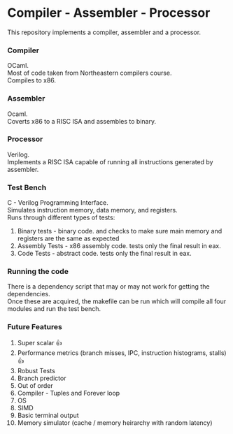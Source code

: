 # Compiler - Assembler - Processor
This repository implements a compiler, assembler and a processor.
### Compiler
OCaml.</br>
Most of code taken from Northeastern compilers course.</br>
Compiles to x86.
### Assembler
Ocaml.</br>
Coverts x86 to a RISC ISA and assembles to binary.
### Processor
Verilog.</br>
Implements a RISC ISA capable of running all instructions generated by assembler.
### Test Bench
C - Verilog Programming Interface.</br>
Simulates instruction memory, data memory, and registers.</br>
Runs through different types of tests:
1. Binary tests - binary code. and checks to make sure main memory and registers are the same as expected
2. Assembly Tests - x86 assembly code. tests only the final result in eax.
3. Code Tests - abstract code. tests only the final result in eax.
### Running the code
There is a dependency script that may or may not work for getting the dependencies.</br>
Once these are acquired, the makefile can be run which will compile all four modules and run the test bench.
### Future Features
1. Super scalar :+1:
2. Performance metrics (branch misses, IPC, instruction histograms, stalls) :+1:
3. Robust Tests
4. Branch predictor
5. Out of order
6. Compiler - Tuples and Forever loop
7. OS
8. SIMD 
9. Basic terminal output
10. Memory simulator (cache / memory heirarchy with random latency)
